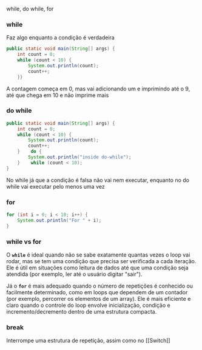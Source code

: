 while, do while, for

### while
Faz algo enquanto a condição é verdadeira
```java
public static void main(String[] args) {  
    int count = 0;  
    while (count < 10) {  
        System.out.println(count);  
        count++;  
    }}
```
A contagem começa em 0, mas vai adicionando um e imprimindo até o 9, até que chega em 10 e não imprime mais

### do while
```java
public static void main(String[] args) {  
    int count = 0;  
    while (count < 10) {  
        System.out.println(count);  
        count++;  
    }    do {  
        System.out.println("inside do-while");  
    }    while (count < 10);  
}
```
No while já que a condição é falsa não vai nem executar, enquanto no do while vai executar pelo menos uma vez

### for
```java
for (int i = 0; i < 10; i++) {  
    System.out.println("For " + i);  
}
```
### while vs for
O **`while`** é ideal quando não se sabe exatamente quantas vezes o loop vai rodar, mas se tem uma condição que precisa ser verificada a cada iteração. Ele é útil em situações como leitura de dados até que uma condição seja atendida (por exemplo, ler até o usuário digitar "sair").

Já o **`for`** é mais adequado quando o número de repetições é conhecido ou facilmente determinado, como em loops que dependem de um contador (por exemplo, percorrer os elementos de um array). Ele é mais eficiente e claro quando o controle do loop envolve inicialização, condição e incremento/decremento dentro de uma estrutura compacta.

### break
Interrompe uma estrutura de repetição, assim como no [[Switch]]
